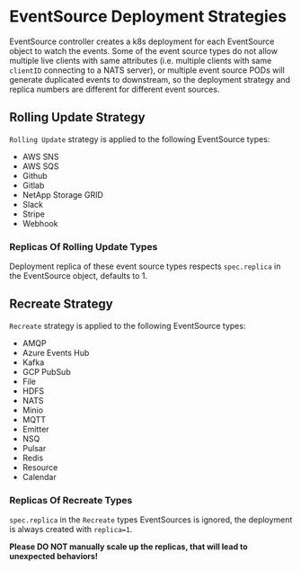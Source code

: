 # EventSource Deployment Strategies

EventSource controller creates a k8s deployment for each EventSource object to
watch the events. Some of the event source types do not allow multiple live
clients with same attributes (i.e. multiple clients with same `clientID`
connecting to a NATS server), or multiple event source PODs will generate
duplicated events to downstream, so the deployment strategy and replica numbers
are different for different event sources.

## Rolling Update Strategy

`Rolling Update` strategy is applied to the following EventSource types:

- AWS SNS
- AWS SQS
- Github
- Gitlab
- NetApp Storage GRID
- Slack
- Stripe
- Webhook

### Replicas Of Rolling Update Types

Deployment replica of these event source types respects `spec.replica` in the
EventSource object, defaults to 1.

## Recreate Strategy

`Recreate` strategy is applied to the following EventSource types:

- AMQP
- Azure Events Hub
- Kafka
- GCP PubSub
- File
- HDFS
- NATS
- Minio
- MQTT
- Emitter
- NSQ
- Pulsar
- Redis
- Resource
- Calendar

### Replicas Of Recreate Types

`spec.replica` in the `Recreate` types EventSources is ignored, the deployment
is always created with `replica=1`.

**Please DO NOT manually scale up the replicas, that will lead to unexpected
behaviors!**
